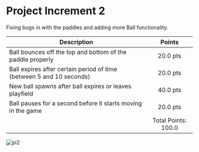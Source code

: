 # Project Increment 2

Fixing bugs in with the paddles and adding more Ball functionality.

| Description       | Points          |
| ------------- |:-------------:|
| Ball bounces off the top and bottom of the paddle properly   | 20.0 pts | 
| Ball expires after certain period of time (between 5 and 10 seconds) | 20.0 pts | 
| New ball spawns after ball expires or leaves playfield |  40.0 pts |
| Ball pauses for a second before it starts moving in the game | 20.0 pts |
| | Total Points: 100.0 |

![pi2](https://user-images.githubusercontent.com/32695489/52922247-1bf96080-32dd-11e9-810f-a120fc0fd727.gif)

